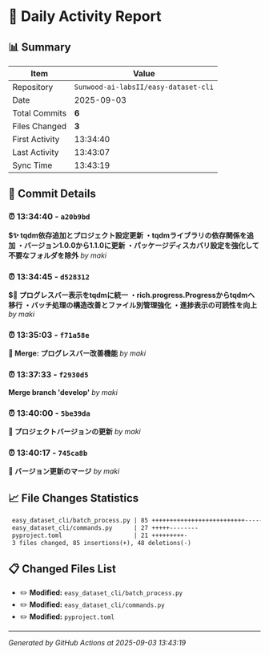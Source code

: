 # 📅 Daily Activity Report

## 📊 Summary
| Item | Value |
|------|-------|
| Repository | `Sunwood-ai-labsII/easy-dataset-cli` |
| Date | 2025-09-03 |
| Total Commits | **6** |
| Files Changed | **3** |
| First Activity | 13:34:40 |
| Last Activity | 13:43:07 |
| Sync Time | 13:43:19 |

## 📝 Commit Details

### ⏰ 13:34:40 - `a20b9bd`
**$✨ tqdm依存追加とプロジェクト設定更新
・tqdmライブラリの依存関係を追加
・バージョン1.0.0から1.1.0に更新
・パッケージディスカバリ設定を強化して不要なフォルダを除外**
*by maki*

### ⏰ 13:34:45 - `d528312`
**$🔧 プログレスバー表示をtqdmに統一
・rich.progress.Progressからtqdmへ移行
・バッチ処理の構造改善とファイル別管理強化
・進捗表示の可読性を向上**
*by maki*

### ⏰ 13:35:03 - `f71a58e`
**🔀 Merge: プログレスバー改善機能**
*by maki*

### ⏰ 13:37:33 - `f2930d5`
**Merge branch 'develop'**
*by maki*

### ⏰ 13:40:00 - `5be39da`
**🔧 プロジェクトバージョンの更新**
*by maki*

### ⏰ 13:40:17 - `745ca8b`
**🔀 バージョン更新のマージ**
*by maki*

## 📈 File Changes Statistics

```diff
 easy_dataset_cli/batch_process.py | 85 ++++++++++++++++++++++++++-------------
 easy_dataset_cli/commands.py      | 27 +++++--------
 pyproject.toml                    | 21 +++++++++-
 3 files changed, 85 insertions(+), 48 deletions(-)
```

## 📋 Changed Files List

- ✏️ **Modified:** `easy_dataset_cli/batch_process.py`
- ✏️ **Modified:** `easy_dataset_cli/commands.py`
- ✏️ **Modified:** `pyproject.toml`

---
*Generated by GitHub Actions at 2025-09-03 13:43:19*

